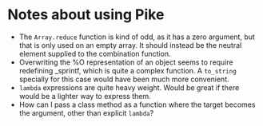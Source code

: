 # Notes about using Pike

* The `Array.reduce` function is kind of odd, as it has a zero
  argument, but that is only used on an empty array. It should instead
  be the neutral element supplied to the combination function.
* Overwriting the %O representation of an object seems to require
  redefining _sprintf, which is quite a complex function. A
  `to_string` specially for this case would have been much more
  convenient.
* `lambda` expressions are quite heavy weight. Would be great if there
  would be a lighter way to express them.
* How can I pass a class method as a function where the target becomes
  the argument, other than explicit `lambda`?


